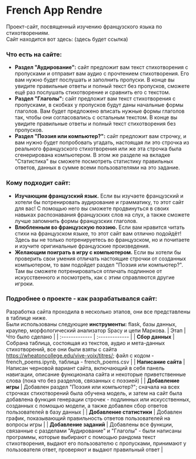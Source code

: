 # French App Rendre
Проект-сайт, посвященный изучению французского языка по стихотворениям.  
Сайт находится вот здесь: (здесь будет ссылка)
### Что есть на сайте:  
* **Раздел "Аудирование":** сайт предложит вам текст стихотворения с пропусками и отправит вам аудио с прочтением стихотворения. Его вам нужно будет послушать и заполнить пропуски. В конце вы увидите правильные ответы и полный текст без пропусков, сможете ещё раз послушать стихотворение и сравнить его с текстом.
* **Раздел "Глаголы":** сайт предложит вам текст стихотворения с пропусками, в скобках у пропусков будут даны начальные формы глаголов. Вам будет предложено вписать нужные формы глаголов так, чтобы они согласовались с остальным текстом. В конце вы увидите правильные ответы и полный текст стихотворения без пропусков.
* **Раздел "Поэзия или компьютер?":** сайт предложит вам строчку, и вам нужно будет попробовать угадать, настоящая ли это строчка из реального французского стихотворения или же эта строчка была сгенерирована компьютером. В этом же разделе на вкладке "Статистика" вы сможете посмотреть статистику правильных ответов, данных в сумме всеми пользователями на это задание.
### Кому подходит сайт:
* **Изучающим французский язык.** Если вы изучаете французский и хотели бы потренировать аудирование и грамматику, то этот сайт для вас! С помощью него вы сможете продвинуться в своих навыках распознавания французских слов на слух, а также сможете лучше запомнить формы французских глаголов.
* **Влюбленным во французскую поэзию.** Если вам нравится читать стихи на французском языке, то этот сайт вам отлично подойдёт! Здесь вы не только потренируетесь во французском, но и почитаете и изучите оригинальные французские произведения.
* **Желающим поиграть в игру с компьютером.** Если вы хотели бы проверить свои умения отличать настоящие строчки от созданных компьютером, то вам подойдет раздел "Поэзия или компьютер?". Там вы сможете потренироваться отличать подлинное от искусственного и посмотреть, как с этим справляются другие игроки.
### Подробнее о проекте - как разрабатывался сайт:
Разработка сайта проходила в несколько этапов, они все представлены в таблице ниже.  
Были использованы следующие **инструменты:** flask, базы данных, краулер, морфологический анализатор Spacy и цепи Маркова.
| Этап | Что было сделано |
| :------------- | :------------- |
| **Сбор данных** | Собрана таблица, состоящая из текстов, аудио и мета-данных стихотворений, все они были взяты с сайта https://wheatoncollege.edu/vive-voix/titres/; файл с кодом - french_poems.ipynb, таблица - french_poems.csv |
| **Написание сайта** | Написан черновой вариант сайта, включающий в себя панель навигации, описание функционала сайта и некоторые приветственные слова (пока что без разделов, связанных с поэзией) |
| **Добавление игры** | Добавлен раздел "Поэзия или компьютер?"; сначала на всех строчках стихотворений была обучена модель, и затем на сайт была добавлена функция генерации строчек - подлинных или искусственных, созданных с помощью модели, а также добавлен сбор ответов пользователей в базу данных |
| **Добавление статистики** | Добавлен график, показывающий правильность ответов пользователей на вопросы игры |
| **Добавление заданий** | Добавлены все функции, связанные с разделами "Аудирование" и "Глаголы" - были написаны программы, которые выбирают с помощью рандома текст стихотворения, выдают его пользователю с пропусками, принимают у пользователя ответ, проверяют и выдают правильный ответ |
